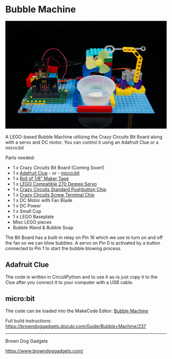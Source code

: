 # Bubble Machine

![](Images/bubble-machine.jpg)

A LEGO-based Bubble Machine utilizing the Crazy Circuits Bit Board along with a servo and DC motor. You can control it using an Adafruit Clue or a micro:bit

Parts needed:
* 1 x Crazy Circuits Bit Board (Coming Soon!)
* 1 x [Adafruit Clue](https://www.adafruit.com/product/4500) - or - [micro:bit](https://microbit.org/buy/)
* 1 x [Roll of 1/8" Maker Tape](https://www.browndoggadgets.com/products/nylon-conductive-tape)
* 1 x [LEGO Compatible 270 Degree Servo](https://www.browndoggadgets.com/products/lego-compatible-270-degree-servo)
* 1 x [Crazy Circuits Standard Pushbutton Chip](https://www.browndoggadgets.com/products/1x3-pushbutton-chip)
* 1 x [Crazy Circuits Screw Terminal Chip](https://www.browndoggadgets.com/products/screw-terminal-chip)
* 1 x DC Motor with Fan Blade
* 1 x DC Power
* 1 x Small Cup
* 1 x LEGO Baseplate
* Misc LEGO pieces
* Bubble Wand & Bubble Soap


The Bit Board has a built-in relay on Pin 16 which we use to turn on and off the fan so we can blow bubbles. A servo on Pin 0 is activated by a button connected to Pin 1 to start the bubble blowing process.

## Adafruit Clue

The code is written in CircuitPython and to use it as-is just copy it to the Clue after you connect it to your computer with a USB cable.

## micro:bit

The code can be loaded into the MakeCode Editor: [Bubble Machine](https://makecode.microbit.org/_05vhF0CH27ML)


Full build instructions: https://browndoggadgets.dozuki.com/Guide/Bubble+Machine/237


---

Brown Dog Gadgets

https://www.browndoggadgets.com/

